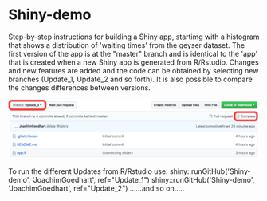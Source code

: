 # Shiny-demo

Step-by-step instructions for building a Shiny app, startimg with a histogram that shows a distribution of 'waiting times' from the geyser dataset. The first version of the app is at the "master" branch and is identical to the 'app' that is created when a new Shiny app is generated from R/Rstudio.
Changes and new features are added and the code can be obtained by selecting new branches (Update_1, Update_2 and so forth).
It is also possible to compare the changes differences between versions.

![alt text](https://github.com/JoachimGoedhart/Shiny-demo/blob/master/Compare-versions.png "Output")

To run the different Updates from R/Rstudio use:
shiny::runGitHub('Shiny-demo', 'JoachimGoedhart', ref="Update_1")
shiny::runGitHub('Shiny-demo', 'JoachimGoedhart', ref="Update_2")
......and so on.....
